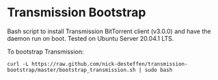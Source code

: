Transmission Bootstrap
==============

Bash script to install Transmission BitTorrent client (v3.0.0) and have the daemon run on boot.  Tested on Ubuntu Server 20.04.1 LTS.


To bootstrap Transmission:

`curl -L https://raw.github.com/nick-desteffen/transmission-bootstrap/master/bootstrap_transmission.sh | sudo bash`
